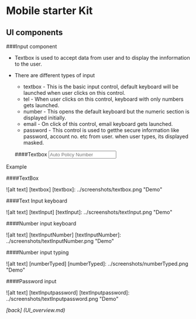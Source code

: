 Mobile starter Kit
================================

UI components
--------------------------------

###Input component

* Textbox is used to accept data from user and to display the innformation to the user.
* There are different types of input
   * textbox - This is the  basic input control, default keyboard will be launched when user clicks on this control.
   * tel - When user clicks on this control, keyboard with only numbers gets launched.
   * number - This opens  the default keyboard but the numeric section is displayed initially.
   * email - On click of this control, email keyboard gets launched.
   * password - This control is used to getthe secure information like password, account no. etc from user. 
   	when user types, its displayed masked.
	
	####Textbox	
		<input type="text" placeholder="Auto Policy Number" />

Example

####TextBox


![alt text] [textbox]
[textbox]: ../screenshots/textbox.png "Demo"  


####Text Input keyboard


![alt text] [textInput]
[textInput]: ../screenshots/textInput.png "Demo"   


####Number input keyboard

![alt text] [textInputNumber]
[textInputNumber]: ../screenshots/textInputNumber.png "Demo"   

####Number input typing  


![alt text] [numberTyped]
[numberTyped]: ../screenshots/numberTyped.png "Demo"   

####Password input   


![alt text] [textInputpassword]
[textInputpassword]: ../screenshots/textInputpassword.png "Demo"   


 
*[back] (UI_overview.md)*  

